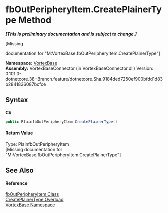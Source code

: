 # fbOutPeripheryItem.CreatePlainerType Method 
 _**\[This is preliminary documentation and is subject to change.\]**_

\[Missing <summary> documentation for "M:VortexBase.fbOutPeripheryItem.CreatePlainerType"\]

**Namespace:**&nbsp;<a href="N_VortexBase.md">VortexBase</a><br />**Assembly:**&nbsp;VortexBaseConnector (in VortexBaseConnector.dll) Version: 0.101.0-dotnetcore.38+Branch.feature/dotnetcore.Sha.9184ded7250ef900bfdd1d83b2841836087bcfce

## Syntax

**C#**<br />
``` C#
public PlainfbOutPeripheryItem CreatePlainerType()
```


#### Return Value
Type: PlainfbOutPeripheryItem<br />\[Missing <returns> documentation for "M:VortexBase.fbOutPeripheryItem.CreatePlainerType"\]

## See Also


#### Reference
<a href="T_VortexBase_fbOutPeripheryItem.md">fbOutPeripheryItem Class</a><br /><a href="Overload_VortexBase_fbOutPeripheryItem_CreatePlainerType.md">CreatePlainerType Overload</a><br /><a href="N_VortexBase.md">VortexBase Namespace</a><br />